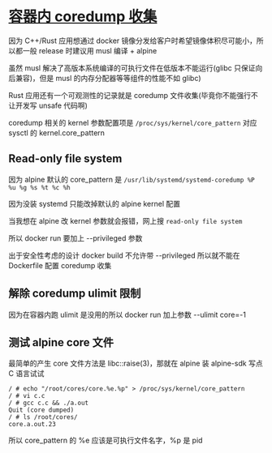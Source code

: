 # [容器内 coredump 收集](/2022/03/docker_container_coredump_collect.md)

因为 C++/Rust 应用想通过 docker 镜像分发给客户时希望镜像体积尽可能小，所以都一般 release 时建议用 musl 编译 + alpine

虽然 musl 解决了高版本系统编译的可执行文件在低版本不能运行(glibc 只保证向后兼容)，但是 musl 的内存分配器等等组件的性能不如 glibc)

Rust 应用还有一个可观测性的记录就是 coredump 文件收集(毕竟你不能强行不让开发写 unsafe 代码啊)

coredump 相关的 kernel 参数配置项是 `/proc/sys/kernel/core_pattern` 对应 sysctl 的 kernel.core_pattern

## Read-only file system

因为 alpine 默认的 core_pattern 是 `/usr/lib/systemd/systemd-coredump %P %u %g %s %t %c %h` 

因为没装 systemd 只能改掉默认的 alpine kernel 配置

当我想在 alpine 改 kernel 参数就会报错，网上搜 `read-only file system`

所以 docker run 要加上 --privileged 参数

出于安全性考虑的设计 docker build 不允许带 --privileged 所以就不能在 Dockerfile 配置 coredump 收集

## 解除 coredump ulimit 限制

因为在容器内跑 ulimit 是没用的所以  docker run 加上参数 --ulimit core=-1

## 测试 alpine core 文件

最简单的产生 core 文件方法是 libc::raise(3)，那就在 alpine 装 alpine-sdk 写点 C 语言试试 

```
/ # echo "/root/cores/core.%e.%p" > /proc/sys/kernel/core_pattern
/ # vi c.c
/ # gcc c.c && ./a.out
Quit (core dumped)
/ # ls /root/cores/
core.a.out.23
```

所以 core_pattern 的 %e 应该是可执行文件名字，%p 是 pid
